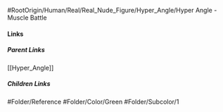 #RootOrigin/Human/Real/Real_Nude_Figure/Hyper_Angle/Hyper Angle - Muscle Battle
#### Links
##### Parent Links
[[Hyper_Angle]]
##### Children Links
#Folder/Reference
#Folder/Color/Green
#Folder/Subcolor/1

